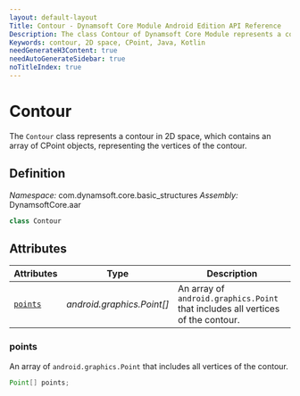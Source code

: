 ```yaml
---
layout: default-layout
Title: Contour - Dynamsoft Core Module Android Edition API Reference
Description: The class Contour of Dynamsoft Core Module represents a contour in 2D space, which contains an array of CPoint objects, representing the vertices of the contour.
Keywords: contour, 2D space, CPoint, Java, Kotlin
needGenerateH3Content: true
needAutoGenerateSidebar: true
noTitleIndex: true
---
```


# Contour

The `Contour` class represents a contour in 2D space, which contains an array of CPoint objects, representing the vertices of the contour.

## Definition

*Namespace:* com.dynamsoft.core.basic_structures
*Assembly:* DynamsoftCore.aar

```java
class Contour
```

## Attributes

| Attributes | Type | Description |
| ---------- | ---- | ----------- |
| [`points`](#points) | *android.graphics.Point[]* | An array of `android.graphics.Point` that includes all vertices of the contour. |

### points

An array of `android.graphics.Point` that includes all vertices of the contour.

```java
Point[] points;
```

